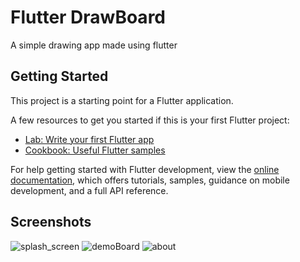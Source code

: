 # Flutter DrawBoard

A simple drawing app made using flutter

## Getting Started

This project is a starting point for a Flutter application.

A few resources to get you started if this is your first Flutter project:

- [Lab: Write your first Flutter app](https://docs.flutter.dev/get-started/codelab)
- [Cookbook: Useful Flutter samples](https://docs.flutter.dev/cookbook)

For help getting started with Flutter development, view the
[online documentation](https://docs.flutter.dev/), which offers tutorials,
samples, guidance on mobile development, and a full API reference.

## Screenshots
![splash_screen](https://user-images.githubusercontent.com/67017303/229832862-3fbc9661-ab2c-426a-94ed-5c9768a80e2f.png)
![demoBoard](https://user-images.githubusercontent.com/67017303/229831551-fa6dbf61-08ea-49f3-a696-adbca597ccf8.png)
![about](https://user-images.githubusercontent.com/67017303/229833201-80615084-5933-4b43-b496-e798560abc53.png)
